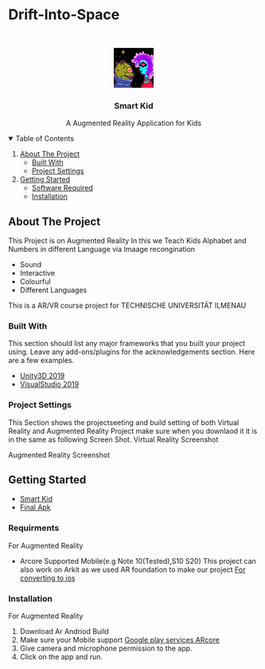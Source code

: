 # Drift-Into-Space

<!-- PROJECT LOGO -->
<br />
<p align="center">
  <a href="https://github.com/23SAMY23/Drift-Into-Space.git">
    <img src="https://github.com/23SAMY23/Drift-Into-Space/blob/main/Drift%20Into%20Space/Assets/animation/drift%20into%20space.gif" alt="Logo" width="80" height="80">
  </a>

  <h3 align="center">Smart Kid</h3>

  <p align="center">
    A Augmented Reality Application for Kids 
    <br />
  </p>
</p>



<!-- TABLE OF CONTENTS -->
<details open="open">
  <summary>Table of Contents</summary>
  <ol>
    <li>
      <a href="#about-the-project">About The Project</a>
      <ul>
        <li><a href="#built-with">Built With</a></li>
        <li><a href="#project-settings">Project Settings</a></li>
      </ul>
    </li>
    <li>
      <a href="#getting-started">Getting Started</a>
      <ul>
        <li><a href="#software-required">Software Required</a></li>
        <li><a href="#installation">Installation</a></li>
      </ul>
    </li>
  </ol>
</details>



<!-- ABOUT THE PROJECT -->
## About The Project

This Project is on Augmented Reality In this we Teach Kids Alphabet and Numbers in different Language via Imaage recongination  

* Sound
* Interactive
* Colourful
* Different Languages
 
This is a AR/VR course project for TECHNISCHE UNIVERSITÄT ILMENAU


### Built With

This section should list any major frameworks that you built your project using. Leave any add-ons/plugins for the acknowledgements section. Here are a few examples.
* [Unity3D 2019](https://unity3d.com/get-unity/download)
* [VisualStudio 2019](https://visualstudio.microsoft.com/downloads/)

### Project Settings
This Section shows the projectseeting and build setting of both Virtual Reality and Augmented Reality Project make sure when you downlaod it it is in the same as following Screen Shot.
Virtual Reality Screenshot


Augmented Reality Screenshot


<!-- GETTING STARTED -->
## Getting Started

* [Smart Kid](https://github.com/23SAMY23/Smart-Kid/tree/main/SmartKid)
* [Final Apk](https://github.com/23SAMY23/Smart-Kid/tree/main/Final%20Apk)

### Requirments

For Augmented Reality
* Arcore Supported Mobile(e.g Note 10(Tested),S10 S20)
This project can also work on Arkit as we used AR foundation to make our project [For converting to ios](https://docs.unity3d.com/Packages/com.unity.xr.arfoundation@4.1/manual/index.html)

### Installation

For Augmented Reality

1. Download Ar Andriod Build
2. Make sure your Mobile support [Google play services ARcore ](https://play.google.com/store/apps/details?id=com.google.ar.core&hl=en&gl=US)
3. Give camera and microphone permission to the app.
4. Click on the app and run.

